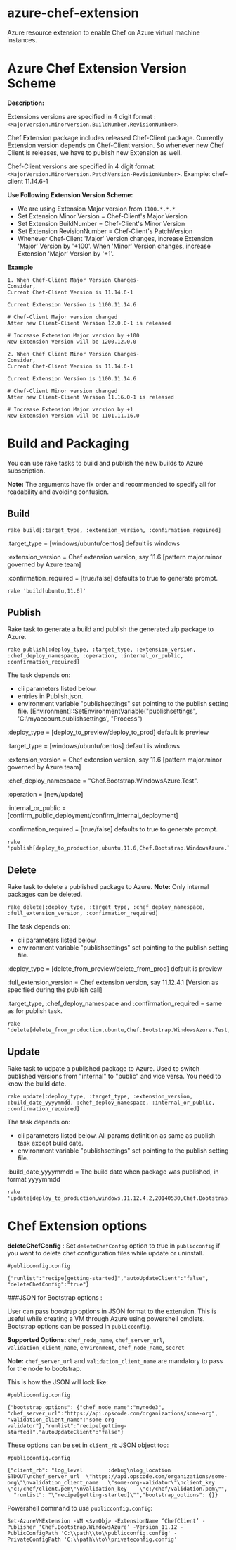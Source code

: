 azure-chef-extension
====================

Azure resource extension to enable Chef on Azure virtual machine instances.

Azure Chef Extension Version Scheme
===================================
**Description:**

Extensions versions are specified in 4 digit format : `<MajorVersion.MinorVersion.BuildNumber.RevisionNumber>`.

Chef Extension package includes released Chef-Client package. Currently Extension version depends on Chef-Client version. So whenever new Chef Client is releases, we have to publish new Extension as well.

Chef-Client versions are specified in 4 digit format: `<MajorVersion.MinorVersion.PatchVersion-RevisionNumber>`. Example: chef-client 11.14.6-1

**Use Following Extension Version Scheme:**
* We are using Extension Major version from `1100.*.*.*`
* Set Extension Minor Version = Chef-Client's Major Version
* Set Extension BuildNumber = Chef-Client's Minor Version
* Set Extension RevisionNumber = Chef-Client's PatchVersion
* Whenever Chef-Client 'Major' Version changes, increase Extension 'Major' Version by '+100'. When 'Minor' Version changes, increase Extension 'Major' Version by '+1'.

**Example**

    1. When Chef-Client Major Version Changes-
    Consider,
    Current Chef-Client Version is 11.14.6-1

    Current Extension Version is 1100.11.14.6

    # Chef-Client Major version changed
    After new Client-Client Version 12.0.0-1 is released

    # Increase Extension Major version by +100
    New Extension Version will be 1200.12.0.0

    2. When Chef Client Minor Version Changes-
    Consider,
    Current Chef-Client Version is 11.14.6-1

    Current Extension Version is 1100.11.14.6

    # Chef-Client Minor version changed
    After new Client-Client Version 11.16.0-1 is released

    # Increase Extension Major version by +1
    New Extension Version will be 1101.11.16.0

Build and Packaging
===================
You can use rake tasks to build and publish the new builds to Azure subscription.

**Note:** The arguments have fix order and recommended to specify all for readability and avoiding confusion.

Build
-------
    rake build[:target_type, :extension_version, :confirmation_required]

:target_type = [windows/ubuntu/centos] default is windows

:extension_version = Chef extension version, say 11.6 [pattern major.minor governed by Azure team]

:confirmation_required = [true/false] defaults to true to generate prompt.

    rake 'build[ubuntu,11.6]'

Publish
-----------
Rake task to generate a build and publish the generated zip package to Azure.

    rake publish[:deploy_type, :target_type, :extension_version, :chef_deploy_namespace, :operation, :internal_or_public, :confirmation_required]

The task depends on:
  * cli parameters listed below.
  * entries in Publish.json.
  * environment variable "publishsettings" set pointing to the publish setting file.
  [Environment]::SetEnvironmentVariable("publishsettings", 'C:\myaccount.publishsettings', "Process")


:deploy_type = [deploy_to_preview/deploy_to_prod] default is preview

:target_type = [windows/ubuntu/centos] default is windows

:extension_version = Chef extension version, say 11.6 [pattern major.minor governed by Azure team]

:chef_deploy_namespace = "Chef.Bootstrap.WindowsAzure.Test".

:operation = [new/update]

:internal_or_public = [confirm_public_deployment/confirm_internal_deployment]

:confirmation_required = [true/false] defaults to true to generate prompt.


    rake 'publish[deploy_to_production,ubuntu,11.6,Chef.Bootstrap.WindowsAzure.Test,update,confirm_internal_deployment]'

Delete
-----------
Rake task to delete a published package to Azure.
**Note:**
Only internal packages can be deleted.

    rake delete[:deploy_type, :target_type, :chef_deploy_namespace, :full_extension_version, :confirmation_required]

The task depends on:
  * cli parameters listed below.
  * environment variable "publishsettings" set pointing to the publish setting file.

  :deploy_type = [delete_from_preview/delete_from_prod] default is preview

  :full_extension_version = Chef extension version, say 11.12.4.1 [Version as specified during the publish call]

  :target_type, :chef_deploy_namespace and :confirmation_required = same as for publish task.

    rake 'delete[delete_from_production,ubuntu,Chef.Bootstrap.WindowsAzure.Test,11.12.4.2]'

Update
-----------
Rake task to udpate a published package to Azure. Used to switch published versions from "internal" to "public" and vice versa. You need to know the build date.

    rake update[:deploy_type, :target_type, :extension_version, :build_date_yyyymmdd, :chef_deploy_namespace, :internal_or_public, :confirmation_required]

The task depends on:
  * cli parameters listed below. All params definition as same as publish task except build date.
  * environment variable "publishsettings" set pointing to the publish setting file.

  :build_date_yyyymmdd = The build date when package was published, in format yyyymmdd

    rake 'update[deploy_to_production,windows,11.12.4.2,20140530,Chef.Bootstrap.WindowsAzure.Test,confirm_internal_deployment]'

Chef Extension options
======================

**deleteChefConfig** :
Set `deleteChefConfig` option to true in `publicconfig` if you want to delete chef configuration files while update or uninstall.
```
#publicconfig.config

{"runlist":"recipe[getting-started]","autoUpdateClient":"false", "deleteChefConfig":"true"}
```

###JSON for Bootstrap options :

User can pass boostrap options in JSON format to the extension. This is useful while creating a VM through Azure using powershell cmdlets. Bootstrap options can be passed in `publicconfig`.

**Supported Options:** `chef_node_name`, `chef_server_url`, `validation_client_name`, `environment`, `chef_node_name`, `secret`

**Note:** `chef_server_url` and `validation_client_name` are mandatory to pass for the node to bootstrap.

This is how the JSON will look like:
```
#publicconfig.config

{"bootstrap_options": {"chef_node_name":"mynode3", "chef_server_url":"https://api.opscode.com/organizations/some-org", "validation_client_name":"some-org-validator"},"runlist":"recipe[getting-started]","autoUpdateClient":"false"}
```
These options can be set in `client_rb` JSON object too:
```
#publicconfig.config

{"client_rb": "log_level        :debug\nlog_location     STDOUT\nchef_server_url  \"https://api.opscode.com/organizations/some-org\"\nvalidation_client_name   \"some-org-validator\"\nclient_key        \"c:/chef/client.pem\"\nvalidation_key    \"c:/chef/validation.pem\"",
  "runlist": "\"recipe[getting-started]\"","bootstrap_options": {}}
```

Powershell command to use `publicconfig.config`:
```
Set-AzureVMExtension -VM <$vmObj> -ExtensionName ‘ChefClient’ -Publisher ‘Chef.Bootstrap.WindowsAzure’ -Version 11.12 -PublicConfigPath 'C:\\path\\to\\publicconfig.config' -PrivateConfigPath 'C:\\path\\to\\privateconfig.config'
```